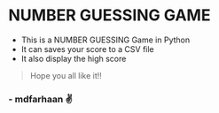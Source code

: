 # NUMBER GUESSING GAME 

* This is a NUMBER GUESSING Game in Python
* It can saves your score to a CSV file 
* It also display the high score

> Hope you all like it!!

### - mdfarhaan :v:
